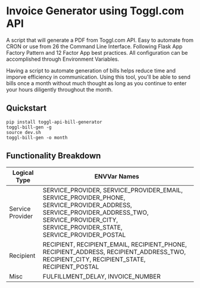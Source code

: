 # Invoice Generator using Toggl.com API

A script that will generate a PDF from Toggl.com API. Easy to automate from CRON or use from
26 the Command Line Interface. Following Flask App Factory Pattern and 12 Factor App best practices. All configuration
can be accomplished through Environment Variables.

Having a script to automate generation of bills helps reduce time and imporve
efficiency in communication. Using this tool, you'll be able to send bills once
a month without much thought as long as you continue to enter your hours
diligently throughout the month.

## Quickstart

```
pip install toggl-api-bill-generator
toggl-bill-gen -g
source dev.sh
toggl-bill-gen -o month
```

## Functionality Breakdown

| Logical Type | ENVVar Names|
| --- | --- |
| Service Provider| SERVICE_PROVIDER, SERVICE_PROVIDER_EMAIL, SERVICE_PROVIDER_PHONE, SERVICE_PROVIDER_ADDRESS, SERVICE_PROVIDER_ADDRESS_TWO, SERVICE_PROVIDER_CITY, SERVICE_PROVIDER_STATE, SERVICE_PROVIDER_POSTAL|
| Recipient| RECIPIENT, RECIPIENT_EMAIL, RECIPIENT_PHONE, RECIPIENT_ADDRESS, RECIPIENT_ADDRESS_TWO, RECIPIENT_CITY, RECIPIENT_STATE, RECIPIENT_POSTAL|
| Misc| FULFILLMENT_DELAY, INVOICE_NUMBER |
